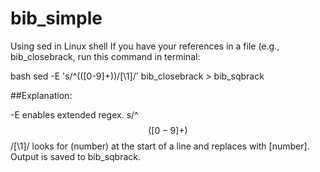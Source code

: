 # bib_simple

Using sed in Linux shell
If you have your references in a file (e.g., bib_closebrack, run this command in terminal:

bash
sed -E 's/^\(([0-9]+)\)/[\1]/' bib_closebrack > bib_sqbrack

##Explanation:

-E enables extended regex.
s/^$$([0-9]+)$$/[\1]/ looks for (number) at the start of a line and replaces with [number].
Output is saved to bib_sqbrack.
